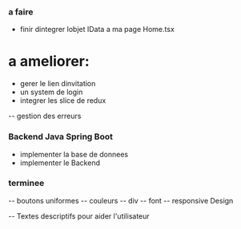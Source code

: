 ### a faire
- finir dintegrer lobjet IData a ma page Home.tsx

# a ameliorer:
- gerer le lien dinvitation
- un system de login
- integrer les slice de redux


-- gestion des erreurs


### Backend Java Spring Boot
- implementer la base de donnees
- implementer le Backend


### terminee
-- boutons uniformes
-- couleurs
-- div
-- font
-- responsive Design

-- Textes descriptifs pour aider l'utilisateur
